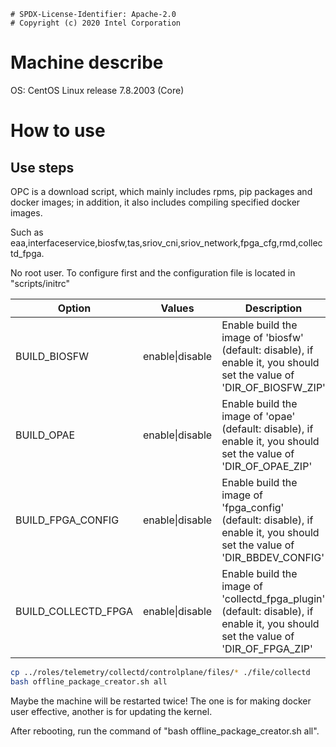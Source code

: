 ```text
# SPDX-License-Identifier: Apache-2.0
# Copyright (c) 2020 Intel Corporation
```
# Machine describe
OS: CentOS Linux release 7.8.2003 (Core)

# How to use

## Use steps

OPC is a download script, which mainly includes rpms, pip packages and docker images; in addition, it also includes compiling specified docker images.

Such as eaa,interfaceservice,biosfw,tas,sriov_cni,sriov_network,fpga_cfg,rmd,collectd_fpga.

No root user.
To configure first and the configuration file is located in "scripts/initrc"


| Option | Values | Description |
| ------ | ------ | ----------- |
| BUILD_BIOSFW | enable\|disable | Enable build the image of 'biosfw' (default: disable), if enable it, you should set the value of 'DIR_OF_BIOSFW_ZIP' |
| BUILD_OPAE | enable\|disable | Enable build the image of 'opae' (default: disable), if enable it, you should set the value of 'DIR_OF_OPAE_ZIP' |
| BUILD_FPGA_CONFIG | enable\|disable | Enable build the image of 'fpga_config' (default: disable), if enable it, you should set the value of 'DIR_BBDEV_CONFIG' |
| BUILD_COLLECTD_FPGA | enable\|disable | Enable build the image of 'collectd_fpga_plugin' (default: disable), if enable it, you should set the value of 'DIR_OF_FPGA_ZIP' |

```sh
cp ../roles/telemetry/collectd/controlplane/files/* ./file/collectd
bash offline_package_creator.sh all
```
Maybe the machine will be restarted twice!
The one is for making docker user effective, another is for updating the kernel.

After rebooting, run the command of "bash offline_package_creator.sh all".
